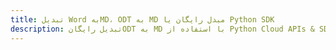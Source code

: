 ---title: تبدیل Word بهMD، ODT به MD مبدل رایگان یا Python SDKdescription: تبدیل رایگانODT به MD با استفاده از Python Cloud APIs & SDK. همچنین اسناد Microsoft Word و OpenOffice را در Cloud ایجاد، ویرایش و رندر کنید.---